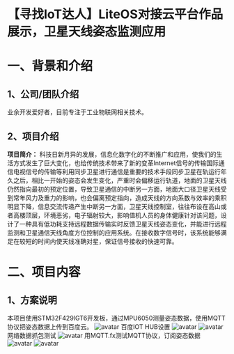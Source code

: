 # 【寻找IoT达人】LiteOS对接云平台作品展示，卫星天线姿态监测应用


一、背景和介绍
==============

1、公司/团队介绍
----------------
业余开发爱好者，目前专注于工业物联网相关技术。  


2、项目介绍
-----------

**项目简介：**
科技日新月异的发展，信息化数字化的不断推广和应用，使我们的生活方式发生了巨大变化，也给传统技术带来了新的变革Internet信号的传输国际通信电视信号的传输等利用同步卫星进行通信是重要的技术手段同步卫星在轨运行年久之后，相比一开始的姿态会发生变化，严重时会偏移运行轨道，地面的卫星天线仍然指向最初的预定位置，导致卫星通信的中断另一方面，地面大口径卫星天线受到常年风力及重力的影响，也会偏离预定指向，造成天线的方向系数与效率的乘积明显下降，信息交流传递产生中断另一方面，卫星天线控制室，往往布设在高山或者高楼顶层，环境恶劣，电子辐射较大，影响值机人员的身体健康针对该问题，设计了一种具有低功耗支持远程数据传输实时反馈卫星天线姿态变化，并能进行远程监测和卫星通信天线角度方位控制的应用系统。在接收数字信号时，该系统能够满足在较短的时间内使天线准确对星，保证信号接收的快速可靠。


二、项目内容
============

1、方案说明
-----------
本项目使用STM32F429IGT6开发板，通过MPU6050测量姿态数据，使用MQTT协议把姿态数据上传到百度云。 
![avatar](http://developer.huawei.com/ict/forum/data/attachment/forum/201805/13/110136x3435qhhseqtmofq.jpg)
百度IOT HUB设置
![avatar](http://developer.huawei.com/ict/forum/data/attachment/forum/201805/13/110651z0svntbnjmlnc7j9.png)
![avatar](http://developer.huawei.com/ict/forum/data/attachment/forum/201805/13/110510aeejxyoh3hgexu99.png)
网络数据抓包测试
![avatar](http://developer.huawei.com/ict/forum/data/attachment/forum/201805/13/104730ko0a0iib0geyei00.png)
用MQTT.fx测试MQTT协议，订阅姿态数据
![avatar](http://developer.huawei.com/ict/forum/data/attachment/forum/201805/13/104711ialtagrvt9oklzlt.png)
![avatar](http://developer.huawei.com/ict/forum/data/attachment/forum/201805/13/104719mlekduwv9vwsnwn9.png)




